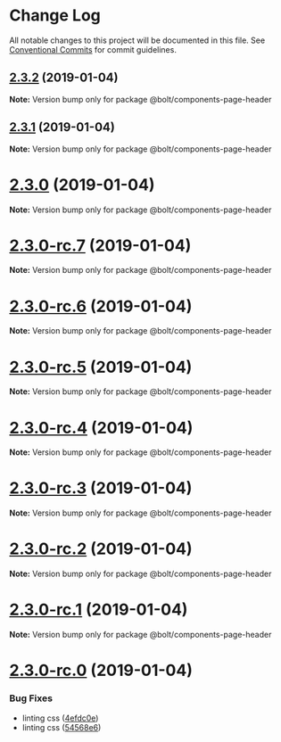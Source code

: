 # Change Log

All notable changes to this project will be documented in this file.
See [Conventional Commits](https://conventionalcommits.org) for commit guidelines.

## [2.3.2](https://github.com/bolt-design-system/bolt/tree/master/packages/components/bolt-page-header/compare/v2.3.1...v2.3.2) (2019-01-04)

**Note:** Version bump only for package @bolt/components-page-header





## [2.3.1](https://github.com/bolt-design-system/bolt/tree/master/packages/components/bolt-page-header/compare/v2.3.0...v2.3.1) (2019-01-04)

**Note:** Version bump only for package @bolt/components-page-header





# [2.3.0](https://github.com/bolt-design-system/bolt/tree/master/packages/components/bolt-page-header/compare/v2.3.0-rc.7...v2.3.0) (2019-01-04)

**Note:** Version bump only for package @bolt/components-page-header





# [2.3.0-rc.7](https://github.com/bolt-design-system/bolt/tree/master/packages/components/bolt-page-header/compare/v2.3.0-rc.6...v2.3.0-rc.7) (2019-01-04)

**Note:** Version bump only for package @bolt/components-page-header





# [2.3.0-rc.6](https://github.com/bolt-design-system/bolt/tree/master/packages/components/bolt-page-header/compare/v2.3.0-rc.5...v2.3.0-rc.6) (2019-01-04)

**Note:** Version bump only for package @bolt/components-page-header





# [2.3.0-rc.5](https://github.com/bolt-design-system/bolt/tree/master/packages/components/bolt-page-header/compare/v2.3.0-rc.4...v2.3.0-rc.5) (2019-01-04)

**Note:** Version bump only for package @bolt/components-page-header





# [2.3.0-rc.4](https://github.com/bolt-design-system/bolt/tree/master/packages/components/bolt-page-header/compare/v2.3.0-rc.3...v2.3.0-rc.4) (2019-01-04)

**Note:** Version bump only for package @bolt/components-page-header





# [2.3.0-rc.3](https://github.com/bolt-design-system/bolt/tree/master/packages/components/bolt-page-header/compare/v2.3.0-rc.2...v2.3.0-rc.3) (2019-01-04)

**Note:** Version bump only for package @bolt/components-page-header





# [2.3.0-rc.2](https://github.com/bolt-design-system/bolt/tree/master/packages/components/bolt-page-header/compare/v2.3.0-rc.1...v2.3.0-rc.2) (2019-01-04)

**Note:** Version bump only for package @bolt/components-page-header





# [2.3.0-rc.1](https://github.com/bolt-design-system/bolt/tree/master/packages/components/bolt-page-header/compare/vv2.3.0-rc.0...v2.3.0-rc.1) (2019-01-04)

**Note:** Version bump only for package @bolt/components-page-header





# [2.3.0-rc.0](https://github.com/bolt-design-system/bolt/tree/master/packages/components/bolt-page-header/compare/v2.2.1...v2.3.0-rc.0) (2019-01-04)


### Bug Fixes

* linting css ([4efdc0e](https://github.com/bolt-design-system/bolt/tree/master/packages/components/bolt-page-header/commit/4efdc0e))
* linting css ([54568e6](https://github.com/bolt-design-system/bolt/tree/master/packages/components/bolt-page-header/commit/54568e6))
